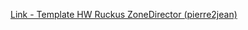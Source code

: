 [Link - Template HW Ruckus ZoneDirector (pierre2jean)](https://github.com/pierre2jean/Zabbix-Templates)

